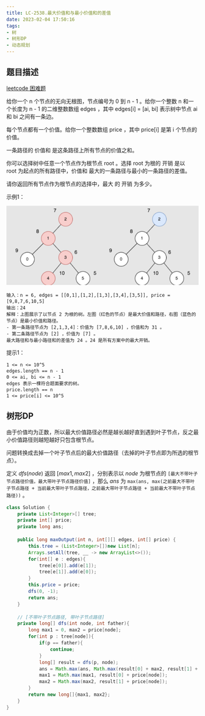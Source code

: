 ```yaml
---
title: LC-2538.最大价值和与最小价值和的差值
date: 2023-02-04 17:50:16
tags:
- 树
- 树形DP
- 动态规划
---
```


## 题目描述
[leetcode 困难题](https://leetcode.cn/problems/difference-between-maximum-and-minimum-price-sum/)

给你一个 n 个节点的无向无根图，节点编号为 0 到 n - 1 。给你一个整数 n 和一个长度为 n - 1 的二维整数数组 edges ，其中 edges[i] = [ai, bi] 表示树中节点 ai 和 bi 之间有一条边。

每个节点都有一个价值。给你一个整数数组 price ，其中 price[i] 是第 i 个节点的价值。

一条路径的 价值和 是这条路径上所有节点的价值之和。

你可以选择树中任意一个节点作为根节点 root 。选择 root 为根的 开销 是以 root 为起点的所有路径中，价值和 最大的一条路径与最小的一条路径的差值。

请你返回所有节点作为根节点的选择中，最大 的 开销 为多少。

示例1：

![](../img/Snipaste_2023-02-06_17-13-51.png)
```
输入：n = 6, edges = [[0,1],[1,2],[1,3],[3,4],[3,5]], price = [9,8,7,6,10,5]
输出：24
解释：上图展示了以节点 2 为根的树。左图（红色的节点）是最大价值和路径，右图（蓝色的节点）是最小价值和路径。
- 第一条路径节点为 [2,1,3,4]：价值为 [7,8,6,10] ，价值和为 31 。
- 第二条路径节点为 [2] ，价值为 [7] 。
最大路径和与最小路径和的差值为 24 。24 是所有方案中的最大开销。
```

提示1：
```
1 <= n <= 10^5
edges.length == n - 1
0 <= ai, bi <= n - 1
edges 表示一棵符合题面要求的树。
price.length == n
1 <= price[i] <= 10^5
```

## 树形DP
由于价值均为正数，所以最大价值路径必然是越长越好直到遇到叶子节点，反之最小价值路径则越短越好只包含根节点。

问题转换成去掉一个叶子节点后的最大价值路径（去掉的叶子节点即为所选的根节点）。

定义 $dfs(node)$ 返回 $[max1, max2]$ ，分别表示以 $node$ 为根节点的 `[最大不带叶子节点路径价值，最大带叶子节点路径价值]` ，那么 $ans$ 为 `max(ans, max(之前最大不带叶子节点路径 + 当前最大带叶子节点路径，之前最大带叶子节点路径 + 当前最大不带叶子节点路径))` 。

```Java
class Solution {
    private List<Integer>[] tree;
    private int[] price;
    private long ans;

    public long maxOutput(int n, int[][] edges, int[] price) {
        this.tree = (List<Integer>[])new List[n];
        Arrays.setAll(tree, __ -> new ArrayList<>());
        for(int[] e : edges){
            tree[e[0]].add(e[1]);
            tree[e[1]].add(e[0]);
        }
        this.price = price;
        dfs(0, -1);
        return ans;
    }

    // [不带叶子节点路径, 带叶子节点路径]
    private long[] dfs(int node, int father){
        long max1 = 0, max2 = price[node];
        for(int p : tree[node]){
            if(p == father){
                continue;
            }
            long[] result = dfs(p, node);
            ans = Math.max(ans, Math.max(result[0] + max2, result[1] + max1));
            max1 = Math.max(max1, result[0] + price[node]);
            max2 = Math.max(max2, result[1] + price[node]);
        }
        return new long[]{max1, max2};
    }
}
```
